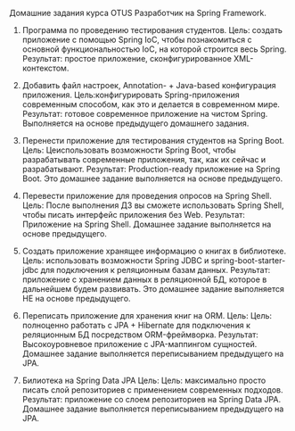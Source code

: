 Домашние задания курса OTUS Разработчик на Spring Framework.

1. Программа по проведению тестирования студентов.
Цель: создать приложение с помощью Spring IoC, чтобы познакомиться с основной функциональностью IoC, на которой строится весь Spring.
Результат: простое приложение, сконфигурированное XML-контекстом.

2. Добавить файл настроек, Annotation- + Java-based конфигурация приложения.
Цель:конфигурировать Spring-приложения современным способом, как это и делается в современном мире.
Результат: готовое современное приложение на чистом Spring.
Выполняется на основе предыдущего домашнего задания.

3. Перенести приложение для тестирования студентов на Spring Boot.
Цель: Цеиспользовать возможности Spring Boot, чтобы разрабатывать современные приложения, так, как их сейчас и разрабатывают. 
Результат: Production-ready приложение на Spring Boot.
Это домашнее задание выполняется на основе предыдущего.

4. Перевести приложение для проведения опросов на Spring Shell.
Цель: После выполнения ДЗ вы сможете использовать Spring Shell, чтобы писать интерфейс приложения без Web. 
Результат: Приложение на Spring Shell.
Домашнее задание выполняется на основе предыдущего.

5. Создать приложение хранящее информацию о книгах в библиотеке.
Цель: использовать возможности Spring JDBC и spring-boot-starter-jdbc для подключения к реляционным базам данных.
Результат: приложение с хранением данных в реляционной БД, которое в дальнейшем будем развивать.
Это домашнее задание выполняется НЕ на основе предыдущего.

6. Переписать приложение для хранения книг на ORM.
Цель: Цель: полноценно работать с JPA + Hibernate для подключения к реляционным БД посредством ORM-фреймворка. 
Результат: Высокоуровневое приложение с JPA-маппингом сущностей.
Домашнее задание выполняется переписыванием предыдущего на JPA.

7. Билиотека на Spring Data JPA
Цель: Цель: максимально просто писать слой репозиториев с применением современных подходов.
Результат: приложение со слоем репозиториев на Spring Data JPA.
Домашнее задание выполняется переписыванием предыдущего на JPA.
